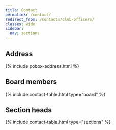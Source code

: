```yaml
---
title: Contact
permalink: /contact/
redirect_from: /contacts/club-officers/
classes: wide
sidebar:
  nav: sections
---
```


## Address

{% include pobox-address.html %}

## Board members

{% include contact-table.html type="board" %}

## Section heads

{% include contact-table.html type="sections" %}
